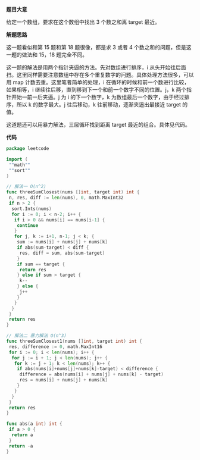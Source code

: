 **题目大意** 

给定一个数组，要求在这个数组中找出 3 个数之和离 target 最近。

**解题思路** 

这一题看似和第 15 题和第 18 题很像，都是求 3 或者 4 个数之和的问题，但是这一题的做法和 15，18 题完全不同。

这一题的解法是用两个指针夹逼的方法。先对数组进行排序，i 从头开始往后面扫。这里同样需要注意数组中存在多个重复数字的问题。具体处理方法很多，可以用 map 计数去重。这里笔者简单的处理，i 在循环的时候和前一个数进行比较，如果相等，i 继续往后移，直到移到下一个和前一个数字不同的位置。j，k 两个指针开始一前一后夹逼。j 为 i 的下一个数字，k 为数组最后一个数字，由于经过排序，所以 k 的数字最大。j 往后移动，k 往前移动，逐渐夹逼出最接近 target 的值。

这道题还可以用暴力解法，三层循环找到距离 target 最近的组合。具体见代码。

**代码** 

```go
package leetcode

import (
 ""math""
 ""sort""
)

// 解法一 O(n^2)
func threeSumClosest(nums []int, target int) int {
 n, res, diff := len(nums), 0, math.MaxInt32
 if n > 2 {
  sort.Ints(nums)
  for i := 0; i < n-2; i++ {
   if i > 0 && nums[i] == nums[i-1] {
    continue
   }
   for j, k := i+1, n-1; j < k; {
    sum := nums[i] + nums[j] + nums[k]
    if abs(sum-target) < diff {
     res, diff = sum, abs(sum-target)
    }
    if sum == target {
     return res
    } else if sum > target {
     k--
    } else {
     j++
    }
   }
  }
 }
 return res
}

// 解法二 暴力解法 O(n^3)
func threeSumClosest1(nums []int, target int) int {
 res, difference := 0, math.MaxInt16
 for i := 0; i < len(nums); i++ {
  for j := i + 1; j < len(nums); j++ {
   for k := j + 1; k < len(nums); k++ {
    if abs(nums[i]+nums[j]+nums[k]-target) < difference {
     difference = abs(nums[i] + nums[j] + nums[k] - target)
     res = nums[i] + nums[j] + nums[k]
    }
   }
  }
 }
 return res
}

func abs(a int) int {
 if a > 0 {
  return a
 }
 return -a
}
```